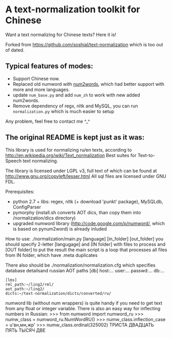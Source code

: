 A text-normalization toolkit for Chinese
================================

Want a text normalizing for Chinese texts? Here it is!

Forked from https://github.com/soshial/text-normalization which is too out of dated.

Typical features of modes:
------------------
- Support Chinese now.
- Replaced old numword with [num2words](https://github.com/savoirfairelinux/num2words), which had better support with more and more languages.
- update `num_base.py` and add `num_zh` to work with new added num2words.
- Remove dependency of regx, nltk and MySQL, you can run `normalization.py` which is much easier to setup

Any problem, feel free to contact me ^_^






The original README is kept just as it was:
------------------

This library is used for normalizing ru/en texts, according to http://en.wikipedia.org/wiki/Text_normalization
Best suites  for Text-to-Speech text normalizing.

The library is licensed under LGPL v3, full text of which can be found at http://www.gnu.org/copyleft/lesser.html
All sql files are licensed under GNU FDL.

Prerequisites:
* python 2.7 + libs: regex, nltk (+ download 'punkt' package), MySQLdb, ConfigParser
* pymorphy (install.sh converts AOT dics, than copy them into /normalization/dics directory)
* upgraded numword library (http://code.google.com/p/numword/, which is based on pynum2word) is already inluded

How to use:
    ./normalization/main.py [language] [in_folder] [out_folder]
    you should specify 2-letter [langugage] and [IN folder] with files to process and [OUT folder] to put the result
    the main script is a loop that processes all files from IN folder, which have .meta duplicates

There also should be ./normalization/normalization.cfg which specifies database detailsand russian AOT paths
    [db]
    host:...
    user:...
    passwd:...
    db:...

    [lms]
    rml_path:~/ling2/rml/
    aot_path:~/ling2/
    dicts:~/text-normalization/dicts/converted/ru/

numword lib (without num wrappers) is quite handy if you need to get text from any float or integer variable.
    There is also an easy way for inflecting numbers in Russian:
        >>> from numword import numword_ru
        >>> numw_class = numword_ru.NumWordRU()
        >>> numw_class.inflection_case = u'вн,мн,жр'
        >>> numw_class.ordinal(325002)
        ТРИСТА ДВАДЦАТЬ ПЯТЬ ТЫСЯЧ ДВЕ
